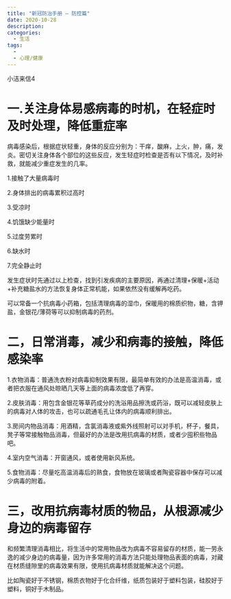 ```yaml
---
title: "新冠防治手册 — 防控篇"
date: 2020-10-28
description: 
categories:
  - 生活
tags:
  - 
  - 心理/健康
---
```


小洁来信4

# **一.关注身体易感病毒的时机，在轻症时及时处理，降低重症率**

病毒感染后，根据症状轻重，身体的反应分别为：干痒，酸麻，上火，肿，痛，发炎。密切关注身体各个部位的这些反应，发生轻症时检查是否有以下情况，及时补救，就能减少重症发生的几率。

1.接触了大量病毒时

2.身体排出的病毒累积过高时

3.受凉时

4.饥饿缺少能量时

5.过度劳累时

6.缺水时

7.完全静止时

发生症状时先通过以上检查，找到引发疾病的主要原因，再通过清理+保暖+活动+补充糖盐水的方法恢复身体正常机能，如果依然没有缓解再吃药。

可以常备一个抗病毒小药箱，包括清理病毒的湿巾，保暖用的棉质织物，糖，含钾盐，金银花/薄荷等可以抑制病毒的药剂。



# **二，日常消毒，减少和病毒的接触，降低感染率**

1.衣物消毒：普通洗衣粉对病毒抑制效果有限，最简单有效的办法是高温消毒，或者把衣服在通风处晾晒几天等上面的病毒浓度低了再穿。

2.皮肤消毒：用包含金银花等草药成分的洗浴用品擦洗或药浴，既可以减轻皮肤上的病毒对人体的攻击，也可以疏通毛孔让体内的病毒顺利排出。

3.房间内物品消毒：用酒精，含氯消毒液或紫外线照射可以对手机，杯子，餐具，凳子等常接触物品消毒，但最好的办法是改用抗病毒的材质，或者少囤积些物品吧。

4.室内空气消毒：开窗通风，或者使用新风系统。

5.食物消毒：尽量吃高温消毒后的熟食，食物放在玻璃或者陶瓷容器中保存可以减少病毒的附着。

# **三，改用抗病毒材质的物品，从根源减少身边的病毒留存**

和频繁清理消毒相比，将生活中的常用物品改为病毒不容易留存的材质，能一劳永逸的减少身边的病毒量，因为许多常用的消毒方法只能处理物品表面的病毒，对藏在材质缝隙里的病毒效果有限，使用抗病毒材质就能解决这个问题。

比如陶瓷好于不锈钢，棉质衣物好于化合纤维，纸质包装好于塑料包装，硅胶好于塑料，铜好于木制品。

